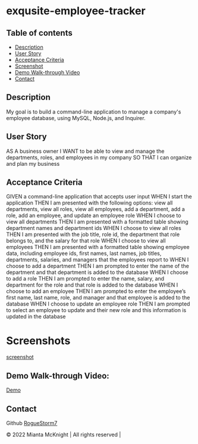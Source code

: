 # exqusite-employee-tracker

## Table of contents
- [Description](#description)
- [User Story](#user-story)
- [Acceptance Criteria](#acceptance-criteria)
- [Screenshot](#screenshot)
- [Demo Walk-through  Video](#demo-walk-through-video)
- [Contact](#contact)


## Description
My goal is to build a command-line application to manage a company's employee database, using MySQL, Node.js, and Inquirer.

## User Story
AS A business owner
I WANT to be able to view and manage the departments, roles, and employees in my company
SO THAT I can organize and plan my business

## Acceptance Criteria
GIVEN a command-line application that accepts user input
WHEN I start the application
THEN I am presented with the following options: view all departments, view all roles, view all employees, add a department, add a role, add an employee, and update an employee role
WHEN I choose to view all departments
THEN I am presented with a formatted table showing department names and department ids
WHEN I choose to view all roles
THEN I am presented with the job title, role id, the department that role belongs to, and the salary for that role
WHEN I choose to view all employees
THEN I am presented with a formatted table showing employee data, including employee ids, first names, last names, job titles, departments, salaries, and managers that the employees report to
WHEN I choose to add a department
THEN I am prompted to enter the name of the department and that department is added to the database
WHEN I choose to add a role
THEN I am prompted to enter the name, salary, and department for the role and that role is added to the database
WHEN I choose to add an employee
THEN I am prompted to enter the employee’s first name, last name, role, and manager and that employee is added to the database
WHEN I choose to update an employee role
THEN I am prompted to select an employee to update and their new role and this information is updated in the database

# Screenshots
[screenshot]()

## Demo Walk-through Video:   
[Demo]()

## Contact
Github [RogueStorm7]()


&copy; 2022 Mianta McKnight  | All rights reserved | 